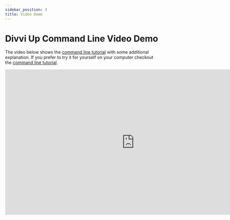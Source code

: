 ```yaml
---
sidebar_position: 3
title: Video Demo
---
```


# Divvi Up Command Line Video Demo

The video below shows the [command line tutorial](./command-line-tutorial) with
some additional explanation. If you prefer to try it for yourself on your
computer checkout the [command line tutorial](./command-line-tutorial).

<iframe width="840" height="473" src="https://www.youtube.com/embed/sCJlJAy1Fyg?si=MUUburZe1XbOjvq2" title="YouTube video player" frameborder="0" allow="accelerometer; autoplay; clipboard-write; encrypted-media; gyroscope; picture-in-picture; web-share" referrerpolicy="strict-origin-when-cross-origin" allowfullscreen></iframe>
